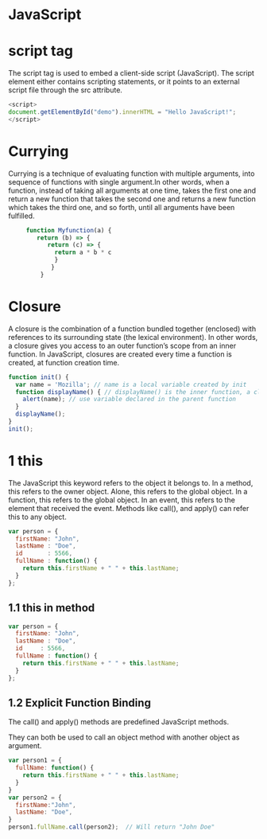 # JavaScript

# script tag
The script tag is used to embed a client-side script (JavaScript). 
The script element either contains scripting statements, or it points to an external script file through the src attribute.

``` js
<script>
document.getElementById("demo").innerHTML = "Hello JavaScript!";
</script>
```
# Currying
Currying is a technique of evaluating function with multiple arguments, into sequence of functions with single argument.In other words, when a function, instead of taking all arguments at one time, takes the first one and return a new function that takes the second one and returns a new function which takes the third one, and so forth, until all arguments have been fulfilled.

``` js
     function Myfunction(a) {
        return (b) => {
           return (c) => {
             return a * b * c
             }
            }
         }
```
# Closure
A closure is the combination of a function bundled together (enclosed) with references to its surrounding state (the lexical environment). In other words, a closure gives you access to an outer function’s scope from an inner function. In JavaScript, closures are created every time a function is created, at function creation time.

``` js
function init() {
  var name = 'Mozilla'; // name is a local variable created by init
  function displayName() { // displayName() is the inner function, a closure
    alert(name); // use variable declared in the parent function
  }
  displayName();
}
init();
```
# 1 this
The JavaScript this keyword refers to the object it belongs to.
In a method, this refers to the owner object.
Alone, this refers to the global object.
In a function, this refers to the global object.
In an event, this refers to the element that received the event.
Methods like call(), and apply() can refer this to any object.

``` js
var person = {
  firstName: "John",
  lastName : "Doe",
  id       : 5566,
  fullName : function() {
    return this.firstName + " " + this.lastName;
  }
};
```

## 1.1 this in method

``` js
var person = {
  firstName: "John",
  lastName : "Doe",
  id     : 5566,
  fullName : function() {
    return this.firstName + " " + this.lastName;
  }
};
```

## 1.2 Explicit Function Binding

The call() and apply() methods are predefined JavaScript methods.

They can both be used to call an object method with another object as argument.

``` js
var person1 = {
  fullName: function() {
    return this.firstName + " " + this.lastName;
  }
}
var person2 = {
  firstName:"John",
  lastName: "Doe",
}
person1.fullName.call(person2);  // Will return "John Doe"
```

